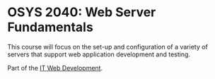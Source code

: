 # OSYS 2040: Web Server Fundamentals

This course will focus on the set-up and configuration of a variety of servers that support web application development and testing.

Part of the [IT Web Development](https://www.nscc.ca/learning_programs/programs/PlanDescr.aspx?prg=ITWD&pln=ITWEBDEV).
